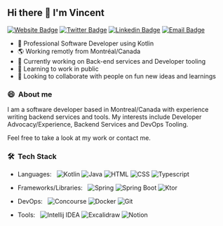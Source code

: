 ## Hi there 👋 I'm Vincent


[![Website Badge](https://img.shields.io/badge/Website-purple?style=flat-round&logo=google-chrome&logoColor=white)](https://vinsg.ca/) 
[![Twitter Badge](https://img.shields.io/badge/-Twitter-00acee?style=flat-round&logo=Twitter&logoColor=white)](https://twitter.com/vinsg_) 
[![Linkedin Badge](https://img.shields.io/badge/-LinkedIn-0e76a8?style=flat-round&logo=Linkedin&logoColor=white)](https://linkedin.com/in/vincent-salamanca-gagnon-1a039ba1)
[![Email Badge](https://img.shields.io/badge/-Email-darkgreen?style=flat-round&logo=Minutemailer&logoColor=white)](https://linkedin.com/in/vincent-salamanca-gagnon-1a039ba1)


- 🔭 Professional Software Developer using Kotlin 
- 🌎 Working remotly from Montréal/Canada
- 🚀 Currently working on Back-end services and Developer tooling
- 🌱 Learning to work in public
- 🤔 Looking to collaborate with people on fun new ideas and learnings

### 😄 &nbsp;About me
I am a software developer based in Montreal/Canada with experience writing backend services and tools. My interests include Developer Advocacy/Experience, Backend Services and DevOps Tooling.

Feel free to take a look at my work or contact me.

### 🛠 &nbsp;Tech Stack

- Languages: &nbsp;
![Kotlin](https://img.shields.io/badge/-Kotlin-333333?style=flat&logo=Kotlin)
![Java](https://img.shields.io/badge/-Java-333333?style=flat&logo=Java&logoColor=007ACC)
![HTML](https://img.shields.io/badge/-HTML-333333?style=flat&logo=HTML5)
![CSS](https://img.shields.io/badge/-CSS-333333?style=flat&logo=CSS3&logoColor=1572B6)
![Typescript](https://img.shields.io/badge/-Typescript-333333?style=flat&logo=typescript)


- Frameworks/Libraries: &nbsp;
![Spring](https://img.shields.io/badge/-Sring-333333?style=flat&logo=spring&logoColor=#6DB33F)
![Spring Boot](https://img.shields.io/badge/-SringBoot-333333?style=flat&logo=springboot&logoColor=#6DB33F)
![Ktor](https://img.shields.io/badge/-Ktor-333333?style=flat)

- DevOps: &nbsp;
![Concourse](https://img.shields.io/badge/-Concourse-333333?style=flat&logo=concourse&logoColor=white)
![Docker](https://img.shields.io/badge/-Docker-333333?style=flat&logo=docker&logoColor=blue)
![Git](https://img.shields.io/badge/-Git-333333?style=flat&logo=git&logoColor=#F05032)

- Tools: &nbsp;
![Intellij IDEA](https://img.shields.io/badge/-IntellijIDEA-333333?style=flat&logo=intellijIDEA&logoColor=#000000)
![Excalidraw](https://img.shields.io/badge/-Excalidraw-333333?style=flat)
![Notion](https://img.shields.io/badge/-Notion-333333?style=flat&logo=notion&logoColor=#000000)
<!--
**vinsg/vinsg** is a ✨ _special_ ✨ repository because its `README.md` (this file) appears on your GitHub profile.

Here are some ideas to get you started:

- 🔭 I’m currently working on ...
- 🌱 I’m currently learning ...
- 👯 I’m looking to collaborate on ...
- 🤔 I’m looking for help with ...
- 💬 Ask me about ...
- 📫 How to reach me: ...
- 😄 Pronouns: ...
- ⚡ Fun fact: ...
-->
